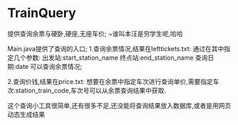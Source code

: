 # TrainQuery
提供查询余票与硬卧,硬座,无座车价;
~谁叫本汪是穷学生呢,哈哈

Main.java提供了查询的入口;
1.查询余票情况,结果在lefttickets.txt:
通过在其中指定几个参数:
出发站:start_station_name
终点站:end_station_name
查询日期:date
可以查询余票情况;

2.查询价钱,结果在price.txt:
想要在余票中指定车次进行查询单价,需要指定车次:station_train_code,车次号可以从余票查询结果中获取.



这个查询小工具很简单,还有很多不足,还没能将查询结果放入数据库,或者是用网页动态生成结果
